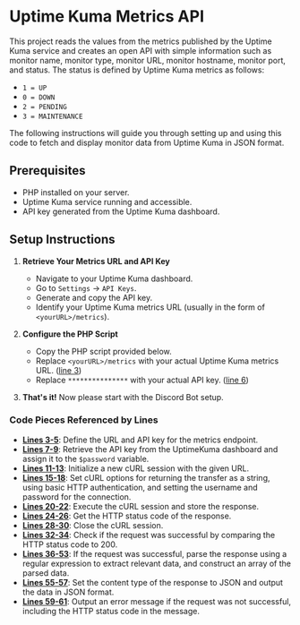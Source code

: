 # Uptime Kuma Metrics API

This project reads the values from the metrics published by the Uptime Kuma service and creates an open API with simple information such as monitor name, monitor type, monitor URL, monitor hostname, monitor port, and status. The status is defined by Uptime Kuma metrics as follows:
- `1 = UP`
- `0 = DOWN`
- `2 = PENDING`
- `3 = MAINTENANCE`

The following instructions will guide you through setting up and using this code to fetch and display monitor data from Uptime Kuma in JSON format.

## Prerequisites

- PHP installed on your server.
- Uptime Kuma service running and accessible.
- API key generated from the Uptime Kuma dashboard.

## Setup Instructions

1. **Retrieve Your Metrics URL and API Key**
   - Navigate to your Uptime Kuma dashboard.
   - Go to `Settings` -> `API Keys`.
   - Generate and copy the API key.
   - Identify your Uptime Kuma metrics URL (usually in the form of `<yourURL>/metrics`).

2. **Configure the PHP Script**
   - Copy the PHP script provided below.
   - Replace `<yourURL>/metrics` with your actual Uptime Kuma metrics URL. ([line 3](https://github.com/Lauwy222/UptimeKuma-DiscordBot/blob/main/Web/back-end.php#L3))
   - Replace `***************` with your actual API key. ([line 6](https://github.com/Lauwy222/UptimeKuma-DiscordBot/blob/main/Web/back-end.php#L6))

3. **That's it!** Now please start with the Discord Bot setup.


### Code Pieces Referenced by Lines
- **[Lines 3-5](https://github.com/Lauwy222/UptimeKuma-DiscordBot/blob/main/Web/back-end.php#L3-L5)**: Define the URL and API key for the metrics endpoint.
- **[Lines 7-9](https://github.com/Lauwy222/UptimeKuma-DiscordBot/blob/main/Web/back-end.php#L7-L9)**: Retrieve the API key from the UptimeKuma dashboard and assign it to the `$password` variable.
- **[Lines 11-13](https://github.com/Lauwy222/UptimeKuma-DiscordBot/blob/main/Web/back-end.php#L11-L13)**: Initialize a new cURL session with the given URL.
- **[Lines 15-18](https://github.com/Lauwy222/UptimeKuma-DiscordBot/blob/main/Web/back-end.php#L15-L18)**: Set cURL options for returning the transfer as a string, using basic HTTP authentication, and setting the username and password for the connection.
- **[Lines 20-22](https://github.com/Lauwy222/UptimeKuma-DiscordBot/blob/main/Web/back-end.php#L20-L22)**: Execute the cURL session and store the response.
- **[Lines 24-26](https://github.com/Lauwy222/UptimeKuma-DiscordBot/blob/main/Web/back-end.php#L24-L26)**: Get the HTTP status code of the response.
- **[Lines 28-30](https://github.com/Lauwy222/UptimeKuma-DiscordBot/blob/main/Web/back-end.php#L28-L30)**: Close the cURL session.
- **[Lines 32-34](https://github.com/Lauwy222/UptimeKuma-DiscordBot/blob/main/Web/back-end.php#L32-L34)**: Check if the request was successful by comparing the HTTP status code to 200.
- **[Lines 36-53](https://github.com/Lauwy222/UptimeKuma-DiscordBot/blob/main/Web/back-end.php#L36-L53)**: If the request was successful, parse the response using a regular expression to extract relevant data, and construct an array of the parsed data.
- **[Lines 55-57](https://github.com/Lauwy222/UptimeKuma-DiscordBot/blob/main/Web/back-end.php#L55-L57)**: Set the content type of the response to JSON and output the data in JSON format.
- **[Lines 59-61](https://github.com/Lauwy222/UptimeKuma-DiscordBot/blob/main/Web/back-end.php#L59-L61)**: Output an error message if the request was not successful, including the HTTP status code in the message.
